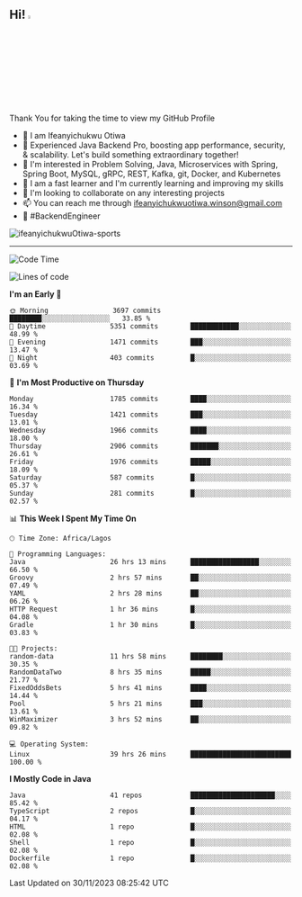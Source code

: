 <!-- BLOG-POST-LIST:START --><!-- BLOG-POST-LIST:END -->

## Hi! <img src="https://media.giphy.com/media/hvRJCLFzcasrR4ia7z/giphy.gif" width="4%"> 

Thank You for taking the time to view my GitHub Profile

- 👋 I am Ifeanyichukwu Otiwa
- 🚀 Experienced Java Backend Pro, boosting app performance, security, & scalability. Let's build something extraordinary together!
- 👀 I'm interested in Problem Solving, Java, Microservices with Spring, Spring Boot, MySQL, gRPC, REST, Kafka, git, Docker, and Kubernetes
- 🌱 I am a fast learner and I'm currently learning and improving my skills
- 💞️ I'm looking to collaborate on any interesting projects
- 📫 You can reach me through ifeanyichukwuotiwa.winson@gmail.com
- 🚀 #BackendEngineer

<p align="left" marginTop="10px"> <img src="https://komarev.com/ghpvc/?username=ifeanyichukwuOtiwa-sports&label=Profile%20views&color=0e75b6&style=for-the-badge" alt="ifeanyichukwuOtiwa-sports" /> </p>

***

<!--START_SECTION:waka-->
![Code Time](http://img.shields.io/badge/Code%20Time-1%2C992%20hrs%2026%20mins-blue)

![Lines of code](https://img.shields.io/badge/From%20Hello%20World%20I%27ve%20Written-4.2%20million%20lines%20of%20code-blue)

**I'm an Early 🐤** 

```text
🌞 Morning                3697 commits        ████████░░░░░░░░░░░░░░░░░   33.85 % 
🌆 Daytime                5351 commits        ████████████░░░░░░░░░░░░░   48.99 % 
🌃 Evening                1471 commits        ███░░░░░░░░░░░░░░░░░░░░░░   13.47 % 
🌙 Night                  403 commits         █░░░░░░░░░░░░░░░░░░░░░░░░   03.69 % 
```
📅 **I'm Most Productive on Thursday** 

```text
Monday                   1785 commits        ████░░░░░░░░░░░░░░░░░░░░░   16.34 % 
Tuesday                  1421 commits        ███░░░░░░░░░░░░░░░░░░░░░░   13.01 % 
Wednesday                1966 commits        ████░░░░░░░░░░░░░░░░░░░░░   18.00 % 
Thursday                 2906 commits        ███████░░░░░░░░░░░░░░░░░░   26.61 % 
Friday                   1976 commits        █████░░░░░░░░░░░░░░░░░░░░   18.09 % 
Saturday                 587 commits         █░░░░░░░░░░░░░░░░░░░░░░░░   05.37 % 
Sunday                   281 commits         █░░░░░░░░░░░░░░░░░░░░░░░░   02.57 % 
```


📊 **This Week I Spent My Time On** 

```text
🕑︎ Time Zone: Africa/Lagos

💬 Programming Languages: 
Java                     26 hrs 13 mins      █████████████████░░░░░░░░   66.50 % 
Groovy                   2 hrs 57 mins       ██░░░░░░░░░░░░░░░░░░░░░░░   07.49 % 
YAML                     2 hrs 28 mins       ██░░░░░░░░░░░░░░░░░░░░░░░   06.26 % 
HTTP Request             1 hr 36 mins        █░░░░░░░░░░░░░░░░░░░░░░░░   04.08 % 
Gradle                   1 hr 30 mins        █░░░░░░░░░░░░░░░░░░░░░░░░   03.83 % 

🐱‍💻 Projects: 
random-data              11 hrs 58 mins      ████████░░░░░░░░░░░░░░░░░   30.35 % 
RandomDataTwo            8 hrs 35 mins       █████░░░░░░░░░░░░░░░░░░░░   21.77 % 
FixedOddsBets            5 hrs 41 mins       ████░░░░░░░░░░░░░░░░░░░░░   14.44 % 
Pool                     5 hrs 21 mins       ███░░░░░░░░░░░░░░░░░░░░░░   13.61 % 
WinMaximizer             3 hrs 52 mins       ██░░░░░░░░░░░░░░░░░░░░░░░   09.82 % 

💻 Operating System: 
Linux                    39 hrs 26 mins      █████████████████████████   100.00 % 
```

**I Mostly Code in Java** 

```text
Java                     41 repos            █████████████████████░░░░   85.42 % 
TypeScript               2 repos             █░░░░░░░░░░░░░░░░░░░░░░░░   04.17 % 
HTML                     1 repo              █░░░░░░░░░░░░░░░░░░░░░░░░   02.08 % 
Shell                    1 repo              █░░░░░░░░░░░░░░░░░░░░░░░░   02.08 % 
Dockerfile               1 repo              █░░░░░░░░░░░░░░░░░░░░░░░░   02.08 % 
```




 Last Updated on 30/11/2023 08:25:42 UTC
<!--END_SECTION:waka-->

<!--
<p align="center">
![trophy](https://github-profile-trophy.vercel.app/?username=ifeanyichukwuOtiwa-sports&theme=onedark) (https://github.com/ryo-ma/github-profile-trophy)
</p>
-->

<!---
ifeanyi-otiwa/ifeanyi-otiwa is a ✨ special ✨ repository because its `README.md` (this file) appears on your GitHub profile.
You can click the Preview link to take a look at your changes.
--->
